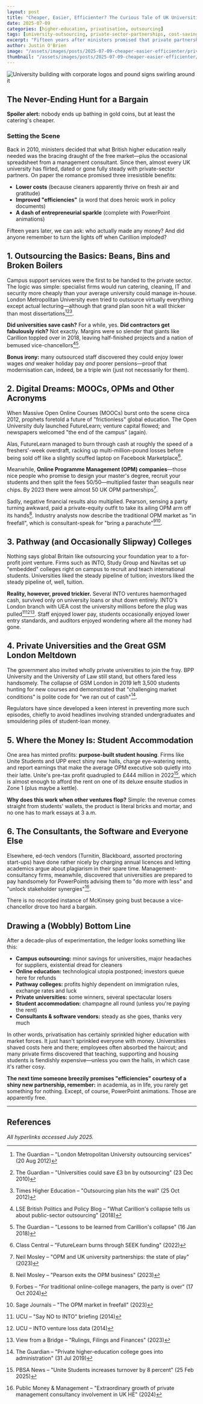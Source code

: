 ```yaml
---
layout: post
title: "Cheaper, Easier, Efficienter? The Curious Tale of UK Universities and Private Contractors"
date: 2025-07-09
categories: [higher-education, privatisation, outsourcing]
tags: [university-outsourcing, private-sector-partnerships, cost-savings, efficiency, market-forces, higher-education-policy]
excerpt: "Fifteen years after ministers promised that private partnerships would revolutionise British higher education, we ask: who actually made any money? Spoiler alert: nobody ends up bathing in gold coins, but at least the catering's cheaper."
author: Justin O'Brien
image: "/assets/images/posts/2025-07-09-cheaper-easier-efficienter/privatisation.jpg"
thumbnail: "/assets/images/posts/2025-07-09-cheaper-easier-efficienter/privatisation.jpg"
---
```


![University building with corporate logos and pound signs swirling around it](/assets/images/posts/2025-07-09-cheaper-easier-efficienter/privatisation.jpg)

## The Never-Ending Hunt for a Bargain

**Spoiler alert:** nobody ends up bathing in gold coins, but at least the catering's cheaper.

### Setting the Scene

Back in 2010, ministers decided that what British higher education really needed was the bracing draught of the free market—plus the occasional spreadsheet from a management consultant. Since then, almost every UK university has flirted, dated or gone fully steady with private-sector partners. On paper the romance promised three irresistible benefits:

- **Lower costs** (because cleaners apparently thrive on fresh air and gratitude)
- **Improved "efficiencies"** (a word that does heroic work in policy documents)
- **A dash of entrepreneurial sparkle** (complete with PowerPoint animations)

Fifteen years later, we can ask: who actually made any money? And did anyone remember to turn the lights off when Carillion imploded?

## 1. Outsourcing the Basics: Beans, Bins and Broken Boilers

Campus support services were the first to be handed to the private sector. The logic was simple: specialist firms would run catering, cleaning, IT and security more cheaply than your average university could manage in-house. London Metropolitan University even tried to outsource virtually everything except actual lecturing—although that grand plan soon hit a wall thicker than most dissertations[^1][^2][^3].

**Did universities save cash?** For a while, yes. **Did contractors get fabulously rich?** Not exactly. Margins were so slender that giants like Carillion toppled over in 2018, leaving half-finished projects and a nation of bemused vice-chancellors[^4][^5].

**Bonus irony:** many outsourced staff discovered they could enjoy lower wages *and* weaker holiday pay *and* poorer pensions—proof that modernisation can, indeed, be a triple win (just not necessarily for them).

## 2. Digital Dreams: MOOCs, OPMs and Other Acronyms

When Massive Open Online Courses (MOOCs) burst onto the scene circa 2012, prophets foretold a future of "frictionless" global education. The Open University duly launched FutureLearn; venture capital flowed; and newspapers welcomed "the end of the campus" (again).

Alas, FutureLearn managed to burn through cash at roughly the speed of a freshers'-week overdraft, racking up multi-million-pound losses before being sold off like a slightly scuffed laptop on Facebook Marketplace[^6].

Meanwhile, **Online Programme Management (OPM) companies**—those nice people who promise to design your master's degree, recruit your students and then split the fees 50/50—multiplied faster than seagulls near chips. By 2023 there were almost 50 UK OPM partnerships[^7].

Sadly, negative financial results also multiplied. Pearson, sensing a party turning awkward, paid a private-equity outfit to take its ailing OPM arm off its hands[^8]. Industry analysts now describe the traditional OPM market as "in freefall", which is consultant-speak for "bring a parachute"[^9][^10].

## 3. Pathway (and Occasionally Slipway) Colleges

Nothing says global Britain like outsourcing your foundation year to a for-profit joint venture. Firms such as INTO, Study Group and Navitas set up "embedded" colleges right on campus to recruit and teach international students. Universities liked the steady pipeline of tuition; investors liked the steady pipeline of, well, tuition.

**Reality, however, proved trickier.** Several INTO ventures haemorrhaged cash, survived only on university loans or shut down entirely. INTO's London branch with UEA cost the university millions before the plug was pulled[^11][^12][^13]. Staff enjoyed lower pay, students occasionally enjoyed lower entry standards, and auditors enjoyed wondering where all the money had gone.

## 4. Private Universities and the Great GSM London Meltdown

The government also invited wholly private universities to join the fray. BPP University and the University of Law still stand, but others fared less handsomely. The collapse of GSM London in 2019 left 3,500 students hunting for new courses and demonstrated that "challenging market conditions" is polite code for "we ran out of cash"[^14].

Regulators have since developed a keen interest in preventing more such episodes, chiefly to avoid headlines involving stranded undergraduates and smouldering piles of student-loan money.

## 5. Where the Money Is: Student Accommodation

One area has minted profits: **purpose-built student housing**. Firms like Unite Students and UPP erect shiny new halls, charge eye-watering rents, and report earnings that make the average OPM executive sob quietly into their latte. Unite's pre-tax profit quadrupled to £444 million in 2022[^15], which is almost enough to afford the rent on one of its deluxe ensuite studios in Zone 1 (plus maybe a kettle).

**Why does this work when other ventures flop?** Simple: the revenue comes straight from students' wallets, the product is literal bricks and mortar, and no one has to mark essays at 3 a.m.

## 6. The Consultants, the Software and Everyone Else

Elsewhere, ed-tech vendors (Turnitin, Blackboard, assorted proctoring start-ups) have done rather nicely by charging annual licences and letting academics argue about plagiarism in their spare time. Management-consultancy firms, meanwhile, discovered that universities are prepared to pay handsomely for PowerPoints advising them to "do more with less" and "unlock stakeholder synergies"[^16].

There is no recorded instance of McKinsey going bust because a vice-chancellor drove too hard a bargain.

## Drawing a (Wobbly) Bottom Line

After a decade-plus of experimentation, the ledger looks something like this:

- **Campus outsourcing:** minor savings for universities, major headaches for suppliers, existential dread for cleaners
- **Online education:** technological utopia postponed; investors queue here for refunds
- **Pathway colleges:** profits highly dependent on immigration rules, exchange rates and luck
- **Private universities:** some winners, several spectacular losers
- **Student accommodation:** champagne all round (unless you're paying the rent)
- **Consultants & software vendors:** steady as she goes, thanks very much

In other words, privatisation has certainly sprinkled higher education with market forces. It just hasn't sprinkled everyone with money. Universities shaved costs here and there; employees often absorbed the haircut; and many private firms discovered that teaching, supporting and housing students is fiendishly expensive—unless you own the halls, in which case it's rather cosy.

**The next time someone breezily promises "efficiencies" courtesy of a shiny new partnership, remember:** in academia, as in life, you rarely get something for nothing. Except, of course, PowerPoint animations. Those are apparently free.

---

## References

[^1]: The Guardian – "London Metropolitan University outsourcing services" (20 Aug 2012)
[^2]: The Guardian – "Universities could save £3 bn by outsourcing" (23 Dec 2010)
[^3]: Times Higher Education – "Outsourcing plan hits the wall" (25 Oct 2012)
[^4]: LSE British Politics and Policy Blog – "What Carillion's collapse tells us about public-sector outsourcing" (2018)
[^5]: The Guardian – "Lessons to be learned from Carillion's collapse" (16 Jan 2018)
[^6]: Class Central – "FutureLearn burns through SEEK funding" (2022)
[^7]: Neil Mosley – "OPM and UK university partnerships: the state of play" (2023)
[^8]: Neil Mosley – "Pearson exits the OPM business" (2023)
[^9]: Forbes – "For traditional online-college managers, the party is over" (17 Oct 2024)
[^10]: Sage Journals – "The OPM market in freefall" (2023)
[^11]: UCU – "Say NO to INTO" briefing (2014)
[^12]: UCU – INTO venture loss data (2014)
[^13]: View from a Bridge – "Rulings, Filings and Finances" (2023)
[^14]: The Guardian – "Private higher-education college goes into administration" (31 Jul 2019)
[^15]: PBSA News – "Unite Students increases turnover by 8 percent" (25 Feb 2025)
[^16]: Public Money & Management – "Extraordinary growth of private management consultancy involvement in UK HE" (2024)

*All hyperlinks accessed July 2025.*
